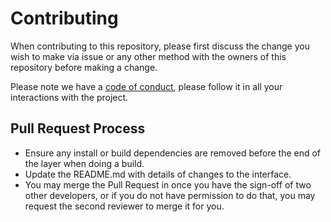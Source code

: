 # **Contributing**
When contributing to this repository, please first discuss the change you wish to make via issue or any other method with the owners of this repository before making a change.

Please note we have a [code of conduct](https://github.com/Ozarion/Classify/blob/master/CODE_OF_CONDUCT.md), please follow it in all your interactions with the project.

## **Pull Request Process**

+ Ensure any install or build dependencies are removed before the end of the layer when doing a build.
+ Update the README.md with details of changes to the interface.
+ You may merge the Pull Request in once you have the sign-off of two other developers, or if you do not have permission to do that, you may request the second reviewer to merge it for you.
